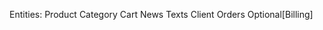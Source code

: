 Entities:
    Product
    Category
    Cart
    News
    Texts
    Client
    Orders
    Optional[Billing]